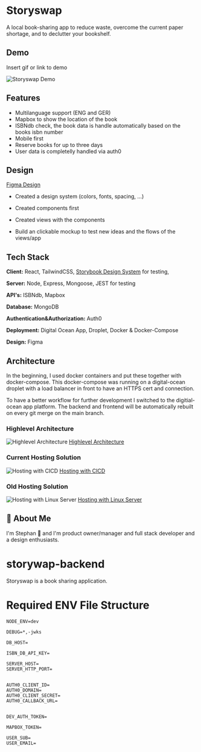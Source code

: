 
# Storyswap

A local book-sharing app to reduce waste, overcome the current paper shortage, and to declutter your bookshelf.


## Demo

Insert gif or link to demo

![Storyswap Demo](https://media.giphy.com/media/fBPilb1mU3YsZ0RTnJ/giphy.gif)

## Features

- Multilanguage support (ENG and GER)
- Mapbox to show the location of the book
- ISBNdb check, the book data is handle automatically based on the books isbn number
- Mobile first
- Reserve books for up to three days
- User data is completelly handled via auth0


## Design

[Figma Design](https://www.figma.com/file/CxlsG8TtjDscf39zBhvGgN/storyswap?node-id=0%3A1)

- Created a design system (colors, fonts, spacing, ...)

- Created components first

- Created views with the components

- Build an clickable mockup to test new ideas and the flows of the views/app
## Tech Stack

**Client:** React, TailwindCSS, [Storybook Design System](https://619caf130836b5003a6bffa2-uvhbuxxhfb.chromatic.com/) for testing,


**Server:** Node, Express, Mongoose, JEST for testing

**API's:** ISBNdb, Mapbox

**Database:** MongoDB

**Authentication&Authorization:** Auth0

**Deployment:** Digital Ocean App, Droplet, Docker & Docker-Compose

**Design:** Figma
## Architecture
In the beginning, I used docker containers and put these together with docker-compose. 
This docker-compose was running on a digital-ocean droplet with a load balancer in front to 
have an HTTPS cert and connection.

To have a better workflow for further development I switched to the digitial-ocean app platform.
The backend and frontend will be automatically rebuilt on every git merge on the main branch.

### Highlevel Architecture
![Highlevel Architecture](https://i.ibb.co/jJwT62X/storyswap-architecture.png)
[Highlevel Architecture](https://ibb.co/NTNsVPB)

### Current Hosting Solution
![Hosting with CICD](https://i.ibb.co/MMS8FCk/storyswap-architecture-cicd.png)
[Hosting with CICD](https://ibb.co/gz9vkRZ)


### Old Hosting Solution
![Hosting with Linux Server](https://i.ibb.co/L5kpJBf/storyswap-architecture-hosting-old.png)
[Hosting with Linux Server](https://ibb.co/rs7ycqJ)




## 🚀 About Me
I'm Stephan 👋 and I'm product owner/manager and full stack developer and a design enthusiasts.



# storywap-backend

Storyswap is a book sharing application.

# Required ENV File Structure

```
NODE_ENV=dev

DEBUG=*,-jwks

DB_HOST=

ISBN_DB_API_KEY=

SERVER_HOST=
SERVER_HTTP_PORT=


AUTH0_CLIENT_ID=
AUTH0_DOMAIN=
AUTH0_CLIENT_SECRET=
AUTH0_CALLBACK_URL=


DEV_AUTH_TOKEN=

MAPBOX_TOKEN=

USER_SUB=
USER_EMAIL=
```
